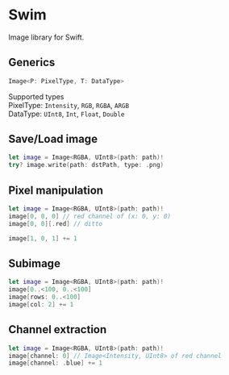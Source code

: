 # Swim
Image library for Swift.

## Generics
```swift
Image<P: PixelType, T: DataType>
```

Supported types  
PixelType: `Intensity`, `RGB`, `RGBA`, `ARGB`  
DataType: `UInt8`, `Int`, `Float`, `Double`  

## Save/Load image
```swift
let image = Image<RGBA, UInt8>(path: path)!
try? image.write(path: dstPath, type: .png)
```

## Pixel manipulation
```swift
let image = Image<RGBA, UInt8>(path: path)!
image[0, 0, 0] // red channel of (x: 0, y: 0)
image[0, 0][.red] // ditto

image[1, 0, 1] += 1
```

## Subimage
```swift
let image = Image<RGBA, UInt8>(path: path)!
image[0..<100, 0..<100]
image[rows: 0..<100]
image[col: 2] += 1
```

## Channel extraction
```swift
let image = Image<RGBA, UInt8>(path: path)!
image[channel: 0] // Image<Intensity, UInt8> of red channel
image[channel: .blue] += 1
```